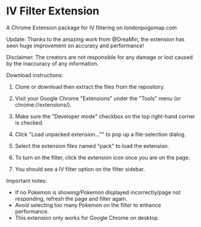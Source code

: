 # IV Filter Extension
A Chrome Extension package for IV filtering on londonpogomap.com


Update: 
Thanks to the amazing work from @DreaMin, the extension has seen huge improvement on accuracy and performance!


Disclaimer: 
The creators are not responsible for any damage or lost caused by the inaccuracy of any information. 


Download instructions: 

1. Clone or download then extract the files from the repository. 

2. Visit your Google Chrome "Extensions" under the "Tools" menu (or chrome://extensions/). 

3. Make sure the "Developer mode" checkbox on the top right-hand corner is checked. 

4. Click "Load unpacked extension…"" to pop up a file-selection dialog. 

5. Select the extension files named "pack" to load the extension. 

6. To turn on the filter, click the extension icon once you are on the page. 

7. You should see a IV filter option on the filter sidebar. 


Important notes: 
- If no Pokemon is showing/Pokemon displayed incorrectly/page not responding, refresh the page and filter again. 
- Avoid selecting too many Pokemon on the filter to enhance performance. 
- This extension only works for Google Chrome on desktop. 
